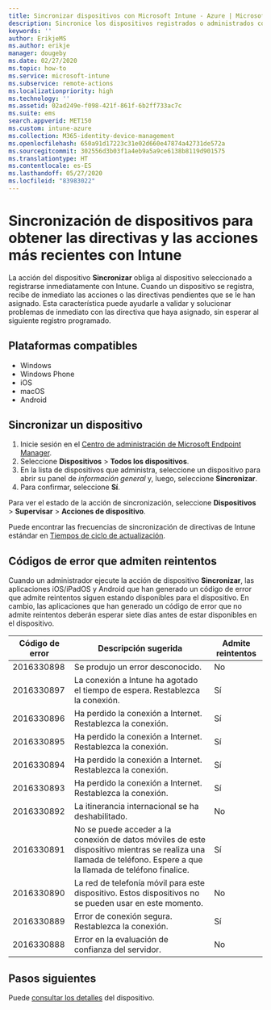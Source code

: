 ```yaml
---
title: Sincronizar dispositivos con Microsoft Intune - Azure | Microsoft Docs
description: Sincronice los dispositivos registrados o administrados con Microsoft Intune para obtener las directivas y acciones más recientes. Incluye los pasos necesarios para efectuar la sincronización con Azure Portal y se enumeran los códigos de error que se pueden recuperar.
keywords: ''
author: ErikjeMS
ms.author: erikje
manager: dougeby
ms.date: 02/27/2020
ms.topic: how-to
ms.service: microsoft-intune
ms.subservice: remote-actions
ms.localizationpriority: high
ms.technology: ''
ms.assetid: 02ad249e-f098-421f-861f-6b2ff733ac7c
ms.suite: ems
search.appverid: MET150
ms.custom: intune-azure
ms.collection: M365-identity-device-management
ms.openlocfilehash: 650a91d17223c31e02d660e47874a42731de572a
ms.sourcegitcommit: 302556d3b03f1a4eb9a5a9ce6138b8119d901575
ms.translationtype: HT
ms.contentlocale: es-ES
ms.lasthandoff: 05/27/2020
ms.locfileid: "83983022"
---
```

# <a name="sync-devices-to-get-the-latest-policies-and-actions-with-intune"></a>Sincronización de dispositivos para obtener las directivas y las acciones más recientes con Intune


La acción del dispositivo **Sincronizar** obliga al dispositivo seleccionado a registrarse inmediatamente con Intune. Cuando un dispositivo se registra, recibe de inmediato las acciones o las directivas pendientes que se le han asignado. Esta característica puede ayudarle a validar y solucionar problemas de inmediato con las directiva que haya asignado, sin esperar al siguiente registro programado.

## <a name="supported-platforms"></a>Plataformas compatibles

- Windows
- Windows Phone
- iOS
- macOS
- Android

## <a name="sync-a-device"></a>Sincronizar un dispositivo

1. Inicie sesión en el [Centro de administración de Microsoft Endpoint Manager](https://go.microsoft.com/fwlink/?linkid=2109431). 
3. Seleccione **Dispositivos** > **Todos los dispositivos**.
4. En la lista de dispositivos que administra, seleccione un dispositivo para abrir su panel de *información general* y, luego, seleccione **Sincronizar**.
5. Para confirmar, seleccione **Sí**.

Para ver el estado de la acción de sincronización, seleccione **Dispositivos** > **Supervisar** > **Acciones de dispositivo**.

Puede encontrar las frecuencias de sincronización de directivas de Intune estándar en [Tiempos de ciclo de actualización](../configuration/device-profile-troubleshoot.md#how-long-does-it-take-for-devices-to-get-a-policy-profile-or-app-after-they-are-assigned).

## <a name="retryable-error-codes"></a>Códigos de error que admiten reintentos

Cuando un administrador ejecute la acción de dispositivo **Sincronizar**, las aplicaciones iOS/iPadOS y Android que han generado un código de error que admite reintentos siguen estando disponibles para el dispositivo. En cambio, las aplicaciones que han generado un código de error que no admite reintentos deberán esperar siete días antes de estar disponibles en el dispositivo.


| Código de error  | Descripción sugerida | Admite reintentos |
|---|---|---|
| 2016330898 | Se produjo un error desconocido. | No |
| 2016330897 | La conexión a Intune ha agotado el tiempo de espera. Restablezca la conexión. | Sí |
| 2016330896 | Ha perdido la conexión a Internet. Restablezca la conexión. | Sí |
| 2016330895 | Ha perdido la conexión a Internet. Restablezca la conexión. | Sí |
| 2016330894 | Ha perdido la conexión a Internet. Restablezca la conexión. | Sí |
| 2016330893 | Ha perdido la conexión a Internet. Restablezca la conexión. | Sí|
| 2016330892 | La itinerancia internacional se ha deshabilitado. | No|
| 2016330891 | No se puede acceder a la conexión de datos móviles de este dispositivo mientras se realiza una llamada de teléfono. Espere a que la llamada de teléfono finalice. | Sí|
| 2016330890 | La red de telefonía móvil para este dispositivo. Estos dispositivos no se pueden usar en este momento. | No|
| 2016330889 | Error de conexión segura. Restablezca la conexión. | Sí|
| 2016330888 | Error en la evaluación de confianza del servidor. | No|

## <a name="next-steps"></a>Pasos siguientes

Puede [consultar los detalles](device-inventory.md) del dispositivo.
 
